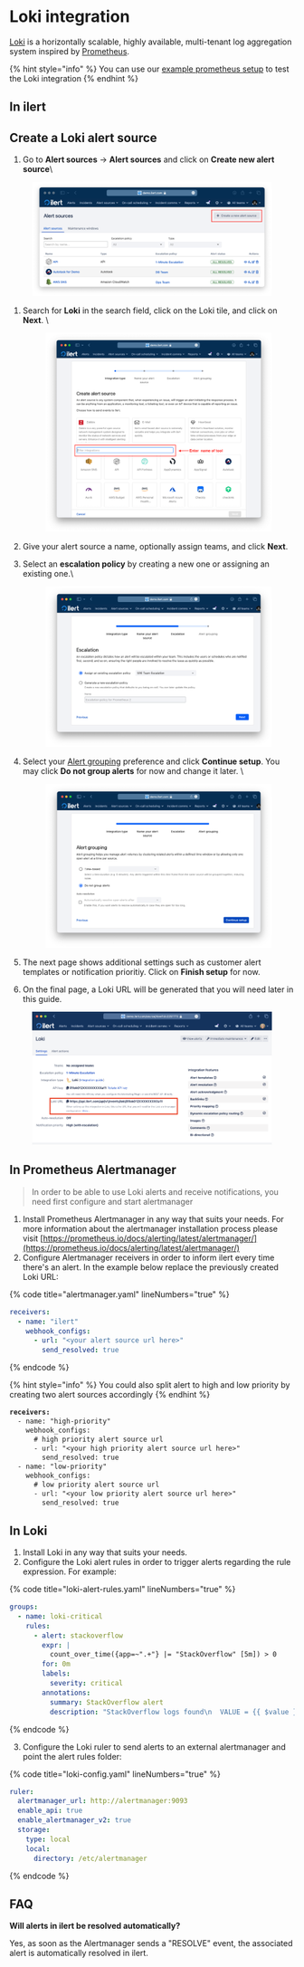 # Loki integration

[Loki](https://grafana.com/oss/loki/) is a horizontally scalable, highly available, multi-tenant log aggregation system inspired by [Prometheus](https://prometheus.io/).

{% hint style="info" %}
You can use our [example prometheus setup](https://github.com/iLert/prometheus-integration-docs) to test the Loki integration&#x20;
{% endhint %}

## In ilert <a href="#create-alert-source" id="create-alert-source"></a>

## Create a Loki alert source <a href="#create-alert-source" id="create-alert-source"></a>

1. Go to **Alert sources** -> **Alert sources** and click on **Create new alert source**\


<figure><img src="../../.gitbook/assets/Screenshot 2023-08-28 at 10.21.10.png" alt=""><figcaption></figcaption></figure>

1.  Search for **Loki** in the search field, click on the Loki tile, and click on **Next**. \


    <figure><img src="../../.gitbook/assets/Screenshot 2023-08-28 at 10.24.23.png" alt=""><figcaption></figcaption></figure>
2. Give your alert source a name, optionally assign teams, and click **Next**.
3.  Select an **escalation policy** by creating a new one or assigning an existing one.\


    <figure><img src="../../.gitbook/assets/Screenshot 2023-08-28 at 11.37.47.png" alt=""><figcaption></figcaption></figure>
4.  Select your [Alert grouping](../../alerting/alert-sources.md#alert-grouping) preference and click **Continue setup**. You may click **Do not group alerts** for now and change it later. \


    <figure><img src="../../.gitbook/assets/Screenshot 2023-08-28 at 11.38.24.png" alt=""><figcaption></figcaption></figure>
5. The next page shows additional settings such as customer alert templates or notification prioritiy. Click on **Finish setup** for now.
6. On the final page, a Loki URL will be generated that you will need later in this guide.

<figure><img src="../../.gitbook/assets/image (95).png" alt=""><figcaption></figcaption></figure>

## In Prometheus Alertmanager  <a href="#create-alert-source" id="create-alert-source"></a>

> In order to be able to use Loki alerts and receive notifications, you need first configure and start alertmanager

1. Install Prometheus Alertmanager in any way that suits your needs. For more information about the alertmanager installation process please visit [https://prometheus.io/docs/alerting/latest/alertmanager/](https://prometheus.io/docs/alerting/latest/alertmanager/)
2. Configure Alertmanager receivers in order to inform ilert every time there's an alert. In the example below replace the previously created Loki URL:

{% code title="alertmanager.yaml" lineNumbers="true" %}
```yaml
receivers:
  - name: "ilert"
    webhook_configs:
      - url: "<your alert source url here>"
        send_resolved: true
```
{% endcode %}

{% hint style="info" %}
You could also split alert to high and low priority by creating two alert sources accordingly
{% endhint %}

<pre class="language-yaml" data-title="alertmanager.yaml" data-line-numbers><code class="lang-yaml"><strong>receivers:
</strong>  - name: "high-priority"
    webhook_configs:
      # high priority alert source url
      - url: "&#x3C;your high priority alert source url here>"
        send_resolved: true
  - name: "low-priority"
    webhook_configs:
      # low priority alert source url
      - url: "&#x3C;your low priority alert source url here>"
        send_resolved: true
</code></pre>

## In Loki  <a href="#create-alert-source" id="create-alert-source"></a>

1. Install Loki in any way that suits your needs.&#x20;
2. Configure the Loki alert rules in order to trigger alerts regarding the rule expression. For example:

{% code title="loki-alert-rules.yaml" lineNumbers="true" %}
```yaml
groups:
  - name: loki-critical
    rules:
      - alert: stackoverflow
        expr: |
          count_over_time({app=~".+"} |= "StackOverflow" [5m]) > 0
        for: 0m
        labels:
          severity: critical
        annotations:
          summary: StackOverflow alert
          description: "StackOverflow logs found\n  VALUE = {{ $value }}\n  LABELS = {{ $labels }}"
```
{% endcode %}

3. Configure the Loki ruler to send alerts to an external alertmanager and point the alert rules folder:

{% code title="loki-config.yaml" lineNumbers="true" %}
```yaml
ruler:
  alertmanager_url: http://alertmanager:9093
  enable_api: true
  enable_alertmanager_v2: true
  storage:
    type: local
    local:
      directory: /etc/alertmanager
```
{% endcode %}

## FAQ

**Will alerts in ilert be resolved automatically?**

Yes, as soon as the Alertmanager sends a "RESOLVE" event, the associated alert is automatically resolved in ilert.

